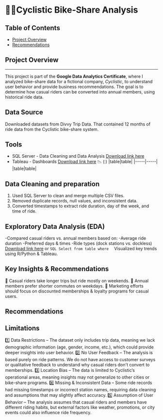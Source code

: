 # 🚴‍♂️Cyclistic Bike-Share Analysis

## Table of Contents

- [Project Overview](#project-overview)
- [Recommendations](#recommendations)

## Project Overview 
---
This project is part of the **Google Data Analytics Certificate**, where I analyzed bike-share data for a fictional company, *Cyclistic*, to understand user behavior and provide business recommendations. The goal is to determine how casual riders can be converted into annual members, using historical ride data.

## Data Source

Downloaded datasets from Divvy Trip Data. That contained 12 months of ride data from the Cyclistic bike-share system.

## Tools 

- SQL Server - Data Cleaning and Data Analysis [Download link here](link)
- Tableau - Dashboards [Download link here](link) 📉 (:)
  |table|table|
  |-----|-----|
  |table|table|

## Data Cleaning and preparation 
1. Used SQL Server to clean and merge multiple CSV files.
2. Removed duplicate records, null values, and inconsistent data.
3. Converted timestamps to extract ride duration, day of the week, and time of ride.

##  Exploratory Data Analysis (EDA)
-Compared casual riders vs. annual members based on:
        -Average ride duration
        -Preferred days & times
        -Ride types (dock stations vs. dockless)
        [Download link here](link)
or
        ```SQL
        Select from table
        where 
        ```
        Visualized key trends using R/Python & Tableau.

## Key Insights & Recommendations

📌 Casual riders take longer trips but ride mostly on weekends.
📌 Annual members prefer shorter commutes on weekdays.
📌 Marketing efforts should focus on discounted memberships & loyalty programs for casual users.

## Recommendations

## Limitations 
1️⃣ Data Restrictions – The dataset only includes trip data, meaning we lack demographic information (age, gender, income, etc.), which could provide deeper insights into user behavior.
2️⃣ No User Feedback – The analysis is based purely on ride patterns. We do not have access to customer surveys or qualitative feedback to understand why casual riders don't convert to memberships.
3️⃣ Location Bias – The data is limited to Cyclistic’s operational areas, meaning insights may not generalize to other cities or bike-share programs.
4️⃣ Missing & Inconsistent Data – Some ride records had missing timestamps or incorrect station names, requiring data cleaning and assumptions that may slightly affect accuracy.
5️⃣ Assumption of User Behavior – The analysis assumes that casual riders and members have different riding habits, but external factors like weather, promotions, or city events could also influence ride frequency.
